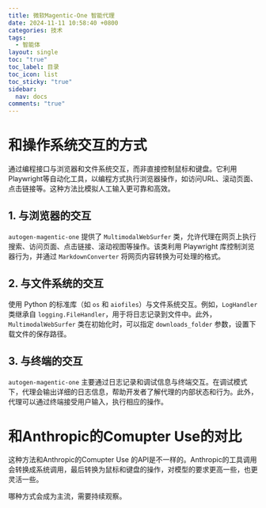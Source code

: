 ```yaml
---
title: 微软Magentic-One 智能代理
date: 2024-11-11 10:58:40 +0800
categories: 技术
tags:
  - 智能体
layout: single
toc: "true"
toc_label: 目录
toc_icon: list
toc_sticky: "true"
sidebar:
  nav: docs
comments: "true"
---
```

# 和操作系统交互的方式
通过编程接口与浏览器和文件系统交互，而非直接控制鼠标和键盘。它利用Playwright等自动化工具，以编程方式执行浏览器操作，如访问URL、滚动页面、点击链接等。这种方法比模拟人工输入更可靠和高效。


## 1. 与浏览器的交互

`autogen-magentic-one` 提供了 `MultimodalWebSurfer` 类，允许代理在网页上执行搜索、访问页面、点击链接、滚动视图等操作。该类利用 Playwright 库控制浏览器行为，并通过 `MarkdownConverter` 将网页内容转换为可处理的格式。 

## 2. 与文件系统的交互

使用 Python 的标准库（如 `os` 和 `aiofiles`）与文件系统交互。例如，`LogHandler` 类继承自 `logging.FileHandler`，用于将日志记录到文件中。此外，`MultimodalWebSurfer` 类在初始化时，可以指定 `downloads_folder` 参数，设置下载文件的保存路径。 

## 3. 与终端的交互

`autogen-magentic-one` 主要通过日志记录和调试信息与终端交互。在调试模式下，代理会输出详细的日志信息，帮助开发者了解代理的内部状态和行为。此外，代理可以通过终端接受用户输入，执行相应的操作。

# 和Anthropic的Comupter Use的对比

这种方法和Anthropic的Comupter Use 的API是不一样的。Anthropic的工具调用会转换成系统调用，最后转换为鼠标和键盘的操作，对模型的要求更高一些，也更灵活一些。

哪种方式会成为主流，需要持续观察。